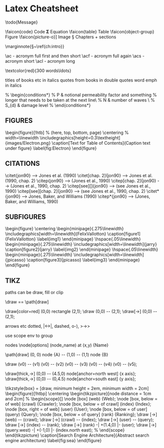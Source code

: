 # Latex Cheatsheet

\todo{Message}

\faicon{code} Code
$\bm{\Sigma}$ Equation
\faicon{table} Table
\faicon{object-group} Figure
\faicon{picture-o}] Image
§ Chapters + sections

\marginnote{§~\ref{ch:intro}}

\ac  - acronym full first and then short
\acf - acronym full again
\acs - acronym short
\acl - acronym long

\textcolor{red}{300 words\ldots}

titles of books etc in italics
quotes from books in double quotes
word emph in italics

% \begin{conditions*}
%  P    &  notional permeability factor and something 
%           longer that needs to be taken at the next line\\
% N     &  number of waves \\
% S_{d} &  damage level
% \end{conditions*}

## FIGURES
\begin{figure}[!htb] % (here, top, bottom, page)
\centering % width=\linewidth
\includegraphics[height=0.3\textheight]{images/Electron.png}
\caption[Text for Table of Contents]{Caption text under figure}
\label{fig:Electron}
\end{figure}


## CITATIONS
\citet{jon90}	               -->    	Jones et al. (1990)
\citet[chap. 2]{jon90}	     -->    	Jones et al. (1990, chap. 2)
\citep{jon90}	               -->    	(Jones et al., 1990)
\citep[chap. 2]{jon90}	     -->    	(Jones et al., 1990, chap. 2)
\citep[see][]{jon90}	       -->    	(see Jones et al., 1990)
\citep[see][chap. 2]{jon90}	 -->    	(see Jones et al., 1990, chap. 2)
\citet*{jon90}	             -->    	Jones, Baker, and Williams (1990)
\citep*{jon90}	             -->    	(Jones, Baker, and Williams, 1990)


## SUBFIGURES
\begin{figure}
\centering
\begin{minipage}{.275\linewidth}
  \includegraphics[width=\linewidth]{FelixVallotton}
  \caption[figure1]{FelixVallotton}
\label{img1}
\end{minipage}
\hspace{.05\linewidth}
\begin{minipage}{.275\linewidth}
  \includegraphics[width=\linewidth]{jarry}
  \caption[figure2]{jarry}
\label{img2}
\end{minipage}
\hspace{.05\linewidth}
\begin{minipage}{.275\linewidth}
  \includegraphics[width=\linewidth]{jpicasso}
  \caption[figure3]{jpicasso}
\label{img3}
\end{minipage}
\end{figure}



## TIKZ

paths can be draw, fill or clip

\draw == \path[draw]

\draw[color=red] (0,0) rectangle (2,1);
\draw (0,0) -- (2,1);
\draw[->] (0,0) -- (2,1);

arrows etc
dotted, |<->|, dashed, o-), >->>

use scope env to group

nodes
\node[options] (node_name) at (x,y) {Name}

\path[draw] (0, 0) node {A} -- (1,0) -- (1,1) node {B}

\draw (v0) -- (v1) 
      (v0) -- (v2) 
      (v0) -- (v3) 
      (v0) -- (v4) 
      (v0) -- (v5);

\draw[thick,->] (0,0) -- (4.5,0) node[anchor=north west] {x axis};
\draw[thick,->] (0,0) -- (0,4.5) node[anchor=south east] {y axis};

\tikzstyle{box} = [draw, minimum height = 2em, minimum width = 2cm]
\begin{figure}[!htbp]
  \centering
  \begin{tikzpicture}[node distance = 1cm and 2cm]
    % \begin{scope}[]
    \node [box] (web) {Web};
    \node [box, below = of web] (crawl) {Crawler};
    \node [box, below = of crawl] (index) {Index};
    \node [box, right = of web] (user) {User};
    \node [box, below = of user] (query) {Query};
    \node [box, below = of query] (rank) {Ranking};
    \draw [->] (web) -- (crawl);
    \draw [->] (crawl) -- (index);
    \draw [->] (user) -- (query);
    \draw [->] (index) -- (rank);
    \draw [->] (rank) -| +(1.4,0) |- (user);
    \draw [->] (query.west) -| +(-1,0) |- (index.north east);
    % \end{scope}
  \end{tikzpicture}
\caption[Search Engine Architecture]{Abstract search engine architecture}
\label{fig:sea}
\end{figure}